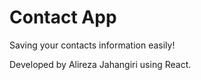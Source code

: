 # Contact App

Saving your contacts information easily!

Developed by Alireza Jahangiri using React.
